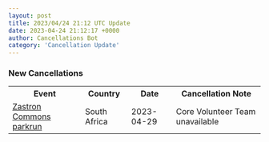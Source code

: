 ```yaml
---
layout: post
title: 2023/04/24 21:12 UTC Update
date: 2023-04-24 21:12:17 +0000
author: Cancellations Bot
category: 'Cancellation Update'
---
```


<h3>New Cancellations</h3>
<div class='hscrollable'>
<table style='width: 100%'>
    <tr>
        <th>Event</th>
        <th>Country</th>
        <th>Date</th>
        <th>Cancellation Note</th>
    </tr>
    <tr>
        <td><a href="https://www.parkrun.co.za/zastroncommons">Zastron Commons parkrun</a></td>
        <td>South Africa</td>
        <td>2023-04-29</td>
        <td>Core Volunteer Team unavailable</td>
    </tr>
</table>
</div>
